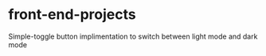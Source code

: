 # front-end-projects
Simple-toggle button implimentation to switch between light mode and dark mode
